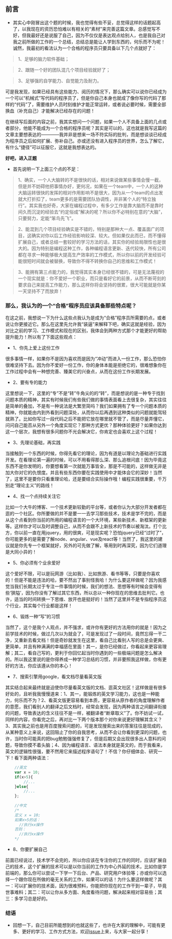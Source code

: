 ## 前言

* 其实心中刚冒出这个题的时候，我也觉得有些不妥，总觉得这样的话题起高了，以我现在的资历恐怕难以有相关的“素材”来完善这篇文章。总感觉写不好，但我最好还是说服了自己，因为不仅仅是表达观点给别人，也是我自己对我之前所做的工作的一个总结，总结总是能让人学到东西的，何乐而不为呢！诚然，我最初的看法认为一个合格的程序员只要具备以下几个点就好了：

> 1、足够的脑力软件基础；

> 2、跟随一个好的团队混几个项目经验就好了；

> 3、足够强的自学能力、自觉能力及耐力。

可是我发现，如果已经具有这些能力、阅历的情况下，那么确实可以说你已经成为一个可以“机械式”写代码的程序员了，但是你自己本身也就成了像你写的代码了那样的“代码”了，需要维护人员时刻维护才能正常运转，或者说必要时候，需要全部换血（补充自己）才能解决已经存在的问题！

在继续写后面的内容之前，我其实想问一个问题，如果一个人不具备上面的几点或者部分，他能不能成为一个合格的程序员呢？其实是可以的，这也就是我写这篇的文章主要想表达的————我并非是想来一场不符实际的批判，而是想谈谈已经成为程序员之后如何扩展、弥补自己。亦或还没有进入程序员的世界，怎么了解它，有什么“捷径”可以征服它，这就是我想表达的。

**好吧，进入正题**

* 首先说明一下上面三个点的不足：

> 1、确实，一个人大脑转的不是很快的话，相对来说做某些事情会慢一截，但是并不妨碍他把事情办好，更何况，如果在一个team中，一个人的这种大脑运转很快的发挥的相对作用影响不是很大，因为从一个team的点出发就大打折扣了，team更多的是需要团队协调性，并非某个人的“特立独行”。其实我也好奇，大家在编程过程中，有多少工作是靠大脑而不是靠时间久而沉淀的经验去“约定俗成”解决的呢？所以你不必特别在意的“大脑”，只要努力，定能“笨鸟先飞”。

> 2、能混到几个项目经验确实是不错的，特别是那种大一点、覆盖面广的项目，这确实对你以后工作经验影响较深、较大。但如果仅此而已，而不懂得扩展自己，或者总结一套较好的学习方法的话，其实你的经验局限性也是很大的。因为特别是编程这种工作，各种编程语言更新、迭代较快，所有公司都在寻求一种能够极大提高生产效率的工作模式，所以你以前的开发经验可能很短时间就会被替换，导致你不得不转换你自己的思维和工作模式！

> 3、能拥有第三点能力的，我觉得其实本身已经很不错的，可是无法蔑视的一个现实就是：你不爱好一个职业，而只是看好它的前景，从而不断苛刻的要求自己来提高工作能力，那么这样你将会坚持的很累，很大可能就是你某一天坚持不了而放弃！


### 那么，我认为的一个“合格”程序员应该具备那些特点呢？

在这之前，我想说一下为什么这些点我认为是成为“合格”程序员所需要的点，或者说让你更接近它。那么在这里先允许我“装逼”来解释下吧，确实这就是经验，因为对比之前的学习、工作模式和现在的区别，我体会到两种方式那个才能更好的帮助提升能力！所以有了下面这些观点：

* 1、你先上爱上这份工作

很多事情一样，如果你不是因为喜欢而是因为“冲动”而进入一份工作，那么恐怕你很难坚持下去。因为你不爱好一份工作，你的身体本能是拒绝它的，很难想象你在工作过程中会有一种想完善、臻美它的兴奋点，从而在这份工作长期发展。

* 2、要有专的能力

这里想说一下，这里的“专”不是“转”牛角尖的的“转”，而是想说的是一种专于找到问题本质的精神，其实有时候我们有些我们做的事情表面看上去很复杂，其实往往是简单的叠加，不是有一种说法是大繁至简吗？我们如果拥有了专一个问题本质的精神，你就能由内到外看到问题深处，从而你以后再遇到这种类似的问题就能驾轻就熟了。比如你写过一段代码之后不能把它放在哪里就不管了，而是尽量弄懂它，问问自己能否从另外一个角度实现它？那种方式更优？那种体验更好？如果你达到这一个层次，我想有很多问题你不光会解决它，你肯定也会喜欢上这个过程！

* 3、先理论基础，再实践

当接触到一个东西的时候，你得先看它的理论，因为有道是以理论为基础进行实践开发。在看理论第一遍的时候，可以不用看得那么深、那么追根问底！因为毕竟这东西不是你发明的，你要想看第一次就能万事皆全，那是不可能的，这样做无非是加大你对它的仇恨度。并且有些东西你要在实践使用中才能体会它的深妙！当然了，这里不是要你只看重理论哈，还是要结合实际操作哦！编程实践很重要，千万别走“理论主义”的路线！

* 4、找一个点持续关注它

比如一个大牛的博客、一个技术更新较勤的平台等，或者你认为大部分开发者都在逛的一个社区。你所要做的并不是要一一去学习那些技术，技术是学不完的，而是从这个点看到你当前的所用的编程语言的一个大环境，某些新技术、新框架的更新等。这样你才可以及时调整自己，从而不会跟不上新技术的节奏以被淘汰。打个比方，你以前一直在用jquery，用的很爽，可是现实呢？恐怕jquery已经“过时了”，你可能更多的是需要了解node、angular、vue及react等！当然了，我这里的建议就是你先专一个框架就好，另外的可先做了解，等用到时再深究，因为它们道理是大同小异的！

* 5、你必须有个业余爱好

这个爱好不限，可以是玩网游（比如我）、比如旅游、看书等等，只要是你喜欢的！但是不能是违法的哈，要不然出了事别怪我哈！为什么要这样做呢？因为我感觉当我们长期太过于专注一件事情的时候，我们的想法、思想等有时候会变得有些‘狭隘’，因为你没有了解过其它东西，所以总以一种你现在的思维去批判它。也许，适当的时间转换一下思维、放开也是挺好的！当然了这里并不是专指程序员这个行业，其实每个行业都是这样！

* 6、锻炼一种“写”的习惯

当然了，这个是我个人观点，并不强求，或许你有更好的方法用你的就是！因为之前学技术的时候，做过几次以为就会了，可是发现过了一段时间，竟然忘得一干二净，又重新去看文档！但是奇妙就发生在这里，看自己比看别人写的总是会更爽、更简单，并且有种满满的幸福感在里面！其一，是你已经做过，你看起来更容易理解；其二，看自己写的，更利于你回忆起当时你遇到的一些极端问题是怎么解决的。所以我这里说的是你得养成一种学习总结的习惯，并非要照我这样做，你有更好的方法，你应该遵从你的本心！

* 7、搜索引擎用google，看文档尽量看英文版

其实结合起来最终就是迫使你尽量看英文版的文档、逛英文社区！这样做是有很多好处的，且听我我慢慢道来：1、其一，能锻炼的英文学习能力，这也是一种能力，何乐而不为？2、看英文版更容易看到本质，更容易从原作者的角度理解作者的意愿，我们看别人的翻译之后文档时，经常会发现，因为两种语言之间翻译衔接的问题，导致表达的含义往往不是一样，被翻译者“断章取义”了。你不妨试一试，同样的内容，你看完之后，再对比一下两个版本那个对你来说更好理解其含义？3、其实我之前也是用百度搜索问题的，可是发现搜索出来的答案往往是现成的，从某种意义上来说，这回阻止了你的自我思考，从而不会让你看到更深的问题，也许，当时你可能真的把bug勉勉强强修复了，但是后期又会出现很多出人意料的问题，导致你摸不着头脑；4、因为编程语言、语法本身就是英文的，而于我看来，英文的逻辑性很强，要不然用它来描述程序语句了！不信？你仔细体会、研究一下！看下面两种语法：

```javascript
    //英文
    var x = 10;
    if(x>5){
        //...
    }else{
        //...
    };
    
    //中文
    /*
    定义 x = 10;
    如果x>5的话：
      //执行xx操作
    否则：
      //执行xx操作
    */
```

* 8、你要扩展自己
 
 前面已经说过，技术学不会完的，所以你应该在专注你的工作的同时，应该扩展自己的技术，这个扩展的技术可以是以你当前的工作为中心外延的技术，比如你是学前端的，那么你可以尝试一下学一下后台、产品、研究用户体验等；亦或你可以选择一个跟你现在所做的毫无关系的工作，如果可以的话！为什么要这样做呢？其一：可以扩展你的技术面，因为很难预料，你能把你现在的工作干到一辈子，毕竟世事难料；其二：可以让你从多方面、角度看待问题，解决起来相对容易些；其三：多学习总是好的。

### 结语

* 回想一下，自己目前所能想到的也就这些了，也许在大家的理解中，可能有更多、更好的学习、工作方式方法，欢迎[issue](https://github.com/woai30231/front-end-small-talk/issues)上来，与大家一起分享！